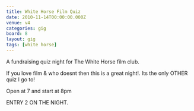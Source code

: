 ```yaml
---
title: White Horse Film Quiz
date: 2010-11-14T00:00:00.000Z
venue: v4
categories: gig
board: 8
layout: gig
tags: [white horse]
---
```

A fundraising quiz night for The White Horse film club.

If you love film & who doesnt then this is a great night!. Its the only OTHER quiz I go to!

Open at 7 and start at 8pm

ENTRY 2 ON THE NIGHT.